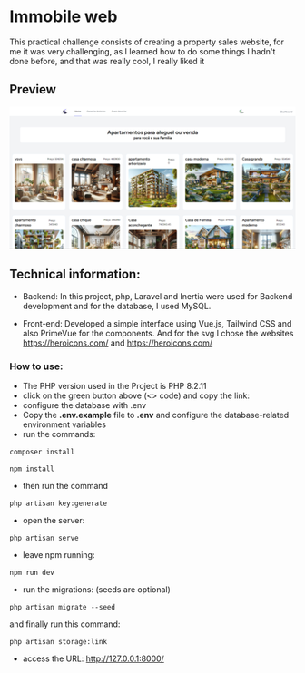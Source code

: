 # Immobile web
This practical challenge consists of creating a property sales website, for me it was very challenging, as I learned how to do some things I hadn't done before, and that was really cool, I really liked it

## Preview
![image](./Design/photo_design.png)

## Technical information:

- Backend:
In this project, php, Laravel and Inertia were used for Backend development
and for the database, I used MySQL.

- Front-end:
Developed a simple interface using Vue.js, Tailwind CSS
and also PrimeVue for the components. And for the svg I chose the websites https://heroicons.com/ and https://heroicons.com/

### How to use:
  
- The PHP version used in the Project is PHP 8.2.11
- click on the green button above (<> code) and copy the link:
- configure the database with .env
- Copy the **.env.example** file to **.env** and configure the database-related environment variables
- run the commands:
```
composer install
```
```
npm install
```
- then run the command
```
php artisan key:generate
```
- open the server:
```
php artisan serve
```
- leave npm running:
```
npm run dev
```
- run the migrations: (seeds are optional)
```
php artisan migrate --seed
```
and finally run this command:
```
php artisan storage:link
```
- access the URL: http://127.0.0.1:8000/